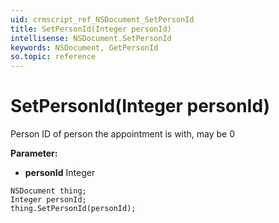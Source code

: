 ```yaml
---
uid: crmscript_ref_NSDocument_SetPersonId
title: SetPersonId(Integer personId)
intellisense: NSDocument.SetPersonId
keywords: NSDocument, GetPersonId
so.topic: reference
---
```


# SetPersonId(Integer personId)

Person ID of person the appointment is with, may be 0

**Parameter:** 
 - **personId** Integer

```crmscript
NSDocument thing;
Integer personId;
thing.SetPersonId(personId);
```

